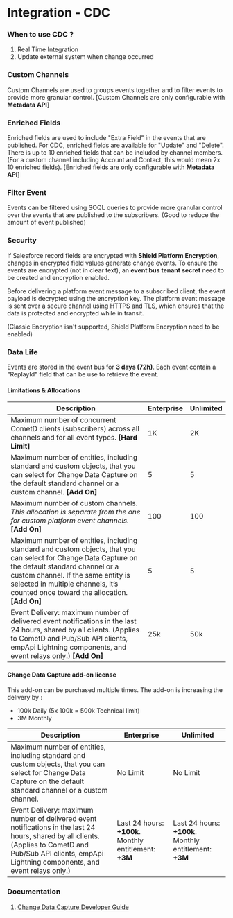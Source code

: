 
# Integration - CDC 

### When to use CDC ?

 1. Real Time Integration
 2. Update external system when change occurred

### Custom Channels
Custom Channels are used to groups events together and to filter events to provide more granular control.
[Custom Channels  are only configurable with **Metadata API**]

### Enriched Fields
Enriched fields are used to include "Extra Field" in the events that are published. 
For CDC, enriched fields are available for "Update" and "Delete". There is up to 10 enriched fields that can be included by channel members. (For a custom channel including Account and Contact, this would mean 2x 10 enriched fields).
[Enriched fields are only configurable with **Metadata API**]

### Filter Event
Events can be filtered using SOQL queries to provide more granular control over the events that are published to the subscribers. (Good to reduce the amount of event published)

### Security
If Salesforce record fields are encrypted with **Shield Platform Encryption**, changes in encrypted field values generate change events. To ensure the events are encrypted (not in clear text), an **event bus tenant secret** need to be created and encryption enabled.

Before delivering a platform event message to a subscribed client, the event payload is decrypted using the encryption key. The platform event message is sent over a secure channel using HTTPS and TLS, which ensures that the data is protected and encrypted while in transit.

(Classic Encryption isn't supported, Shield Platform Encryption need to be enabled)


### Data Life
Events are stored in the event bus for **3 days (72h)**. Each event contain a "ReplayId" field that can be use to retrieve the event.

#### Limitations & Allocations
| Description | Enterprise  | Unlimited |
|--|--|--|
|Maximum number of concurrent CometD clients (subscribers) across all channels and for all event types. **[Hard Limit]**|  1K| 2K |  
|Maximum number of entities, including standard and custom objects, that you can select for Change Data Capture on the default standard channel or a custom channel. **[Add On]** |  5| 5 | 
|Maximum number of custom channels. *This allocation is separate from the one for custom platform event channels.* **[Add On]** |  100| 100| 
|Maximum number of entities, including standard and custom objects, that you can select for Change Data Capture on the default standard channel or a custom channel. If the same entity is selected in multiple channels, it’s counted once toward the allocation. **[Add On]** |  5| 5 | 
| Event Delivery: maximum number of delivered event notifications in the last 24 hours, shared by all clients. (Applies to CometD and Pub/Sub API clients, empApi Lightning components, and event relays only.) **[Add On]** |  25k| 50k | 

#### Change Data Capture add-on license
This add-on can be purchased multiple times. The add-on is increasing the delivery by :
 
 - 100k Daily (5x 100k = 500k Technical limit)
 - 3M Monthly
 
| Description | Enterprise  | Unlimited 
|--|--|--|
|Maximum number of entities, including standard and custom objects, that you can select for Change Data Capture on the default standard channel or a custom channel.|  No Limit| No Limit |  
| Event Delivery: maximum number of delivered event notifications in the last 24 hours, shared by all clients. (Applies to CometD and Pub/Sub API clients, empApi Lightning components, and event relays only.)|  Last 24 hours: **+100k**. Monthly entitlement: **+3M**| Last 24 hours: **+100k**. Monthly entitlement: **+3M** | 

### Documentation

1. [Change Data Capture Developer Guide](https://developer.salesforce.com/docs/atlas.en-us.change_data_capture.meta/change_data_capture/cdc_intro.htm)